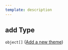 ```yaml
---
template: description
---
```


## add Type

`object[]` ([Add a new theme](generic-properties-root-add-themes-properties-add-theme-add-a-new-theme.md))
